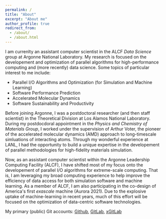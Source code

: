 ```yaml
---
permalink: /
title: "About"
excerpt: "About me"
author_profile: true
redirect_from: 
  - /about/
  - /about.html
---
```


I am currenlty an assistant computer scientist in the ALCF *Data Science* group at Argonne National Laboratory. My research is focused on the developement and optimization of parallel algorithms for high-performance computing and (more recently) data science. Some topics of particular interest to me include:

- Parallel I/O Algorithms and Optimization (for Simulation and Machine Learning)
- Software Performance Prediction
- Accelerated Molecular Dynamics
- Software Sustainability and Productivity

Before joining Argonne, I was a postdoctoral researcher (and then staff scientist) in the Theoretical Division at Los Alamos National Laboratory. During my postdocdoral appointment in the *Physics and Chemistry of Materials Group*, I worked under the supervision of Arthur Voter, the pioneer of the accelerated molecular dynamics (AMD) approach to long-timescale simluations of interacting atoms. Through my wonderful experience at LANL, I had the opportunity to build a unique expertise in the developement of parallel methodologies for high-fidelity materials simulation. 

Now, as an assistant computer scientist within the Argonne Leadership Computing Facility (ALCF), I have shifted most of my focus onto the developement of parallel I/O algorithms for extreme-scale computing. That is, I am leveraging my broad computing experience to help improve the efficiency of data access for both simulation software and machine learning. As a member of ALCF, I am also participating in the co-design of America's first *exascale* machine (Aurora 2021). Due to the explosive uptake of machine-learning in recent years, much of this effort will be focused on the optimization of data-centric software technologies.

My primary (public) Git accounts: [Github](https://github.com/rjzamora),  [GitLab](https://gitlab.com/rjzamora), [xGitLab](https://xgitlab.cels.anl.gov/rzamora)

